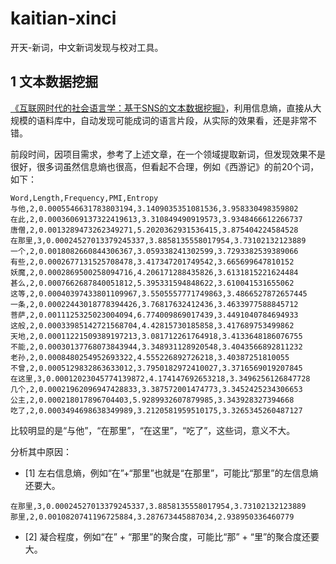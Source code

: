# kaitian-xinci
开天-新词，中文新词发现与校对工具。

## 1 文本数据挖掘
[《互联网时代的社会语言学：基于SNS的文本数据挖掘》](http://www.matrix67.com/blog/archives/5044)，利用信息熵，直接从大规模的语料库中，自动发现可能成词的语言片段，从实际的效果看，还是非常不错。

前段时间，因项目需求，参考了上述文章，在一个领域提取新词，但发现效果不是很好，很多词虽然信息熵也很高，但看起不合理，例如《西游记》的前20个词，如下：

```
Word,Length,Frequency,PMI,Entropy
与他,2,0.0005546631783803194,3.1409035351081536,3.958330498359802
在此,2,0.00036069137322419613,3.310849490919573,3.9348466612266737
唐僧,2,0.0013289473262349271,5.2020362931536415,3.875404224584528
在那里,3,0.00024527013379245337,3.8858135558017954,3.73102132123889
一个,2,0.0018082660844306367,3.059338241302599,3.7293382539389066
有些,2,0.0002677131525708478,3.417347201749542,3.665699647810152
妖魔,2,0.0002869500258094716,4.206171288435826,3.6131815221624484
甚么,2,0.0007662687840051812,5.395331594848622,3.610041531655062
这等,2,0.00040397433801109967,3.5505557771749863,3.4866527872657445
一条,2,0.00022443018778394426,3.76817632412436,3.4633977588845712
菩萨,2,0.0011125325023004094,6.774009869017439,3.4491040784694933
这般,2,0.00033985142721568704,4.42815730185858,3.417689753499862
天地,2,0.00011221509389197213,3.081712261764918,3.4133648186076755
不能,2,0.00030137768073843944,3.348931128920548,3.4043566892811232
老孙,2,0.0008480254952693322,4.555226892726218,3.40387251810055
不曾,2,0.0005129832863633012,3.7950182972410027,3.3716569019207845
在这里,3,0.00012023045774139872,4.174147692653218,3.3496256126847728
几个,2,0.00021962096947428833,3.387572001474773,3.3452425234306653
公主,2,0.000218017896704403,5.9289932607879985,3.343928327394668
吃了,2,0.0003494698638349989,3.2120581959510175,3.3265345260487127
```

比较明显的是“与他”，“在那里”，“在这里”，“吃了”，这些词，意义不大。

分析其中原因：
- [1] 左右信息熵，例如“在”+“那里”也就是“在那里”，可能比“那里”的左信息熵还要大。

```
在那里,3,0.00024527013379245337,3.8858135558017954,3.73102132123889
那里,2,0.0010820741196725884,3.287673445887034,2.938950336460779
```

- [2] 凝合程度，例如“在” + “那里”的聚合度，可能比“那” + “里”的聚合度还要大。



